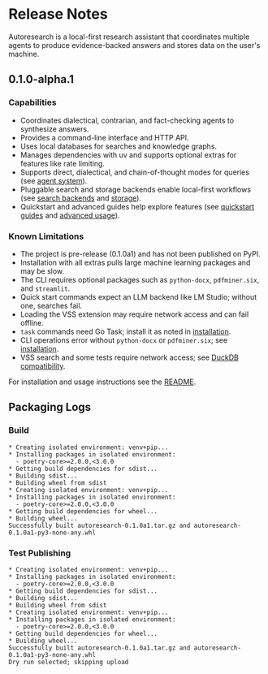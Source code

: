 # Release Notes

Autoresearch is a local-first research assistant that coordinates multiple
agents to produce evidence-backed answers and stores data on the user's
machine.

## 0.1.0-alpha.1

### Capabilities

- Coordinates dialectical, contrarian, and fact-checking agents to synthesize
  answers.
- Provides a command-line interface and HTTP API.
- Uses local databases for searches and knowledge graphs.
- Manages dependencies with uv and supports optional extras for features like
  rate limiting.
- Supports direct, dialectical, and chain-of-thought modes for queries (see
  [agent system](agent_system.md)).
- Pluggable search and storage backends enable local-first workflows (see
  [search backends](search_backends.md) and [storage](storage.md)).
- Quickstart and advanced guides help explore features (see [quickstart
  guides](quickstart_guides.md) and [advanced usage](advanced_usage.md)).

### Known Limitations

- The project is pre-release (0.1.0a1) and has not been published on PyPI.
- Installation with all extras pulls large machine learning packages and may be
  slow.
- The CLI requires optional packages such as `python-docx`, `pdfminer.six`, and
  `streamlit`.
- Quick start commands expect an LLM backend like LM Studio; without one,
  searches fail.
- Loading the VSS extension may require network access and can fail offline.
- `task` commands need Go Task; install it as noted in
  [installation](installation.md).
- CLI operations error without `python-docx` or `pdfminer.six`; see
  [installation](installation.md).
- VSS search and some tests require network access; see
  [DuckDB compatibility](duckdb_compatibility.md).

For installation and usage instructions see the [README](../README.md).

## Packaging Logs

### Build

```text
* Creating isolated environment: venv+pip...
* Installing packages in isolated environment:
  - poetry-core>=2.0.0,<3.0.0
* Getting build dependencies for sdist...
* Building sdist...
* Building wheel from sdist
* Creating isolated environment: venv+pip...
* Installing packages in isolated environment:
  - poetry-core>=2.0.0,<3.0.0
* Getting build dependencies for wheel...
* Building wheel...
Successfully built autoresearch-0.1.0a1.tar.gz and autoresearch-0.1.0a1-py3-none-any.whl
```

### Test Publishing

```text
* Creating isolated environment: venv+pip...
* Installing packages in isolated environment:
  - poetry-core>=2.0.0,<3.0.0
* Getting build dependencies for sdist...
* Building sdist...
* Building wheel from sdist
* Creating isolated environment: venv+pip...
* Installing packages in isolated environment:
  - poetry-core>=2.0.0,<3.0.0
* Getting build dependencies for wheel...
* Building wheel...
Successfully built autoresearch-0.1.0a1.tar.gz and autoresearch-0.1.0a1-py3-none-any.whl
Dry run selected; skipping upload
```
